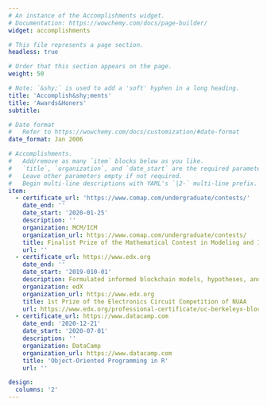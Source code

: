 ```yaml
---
# An instance of the Accomplishments widget.
# Documentation: https://wowchemy.com/docs/page-builder/
widget: accomplishments

# This file represents a page section.
headless: true

# Order that this section appears on the page.
weight: 50

# Note: `&shy;` is used to add a 'soft' hyphen in a long heading.
title: 'Accomplish&shy;ments'
title: 'Awards&Honers'
subtitle:

# Date format
#   Refer to https://wowchemy.com/docs/customization/#date-format
date_format: Jan 2006

# Accomplishments.
#   Add/remove as many `item` blocks below as you like.
#   `title`, `organization`, and `date_start` are the required parameters.
#   Leave other parameters empty if not required.
#   Begin multi-line descriptions with YAML's `|2-` multi-line prefix.
item:
  - certificate_url: 'https://www.comap.com/undergraduate/contests/'
    date_end: ''
    date_start: '2020-01-25'
    description: ''
    organization: MCM/ICM
    organization_url: https://www.comap.com/undergraduate/contests/
    title: Finalist Prize of the Mathematical Contest in Modeling and Interdisciplinary Contest in Modeling
    url: ''
  - certificate_url: https://www.edx.org
    date_end: ''
    date_start: '2019-010-01'
    description: Formulated informed blockchain models, hypotheses, and use cases.
    organization: edX
    organization_url: https://www.edx.org
    title: 1st Prize of the Electronics Circuit Competition of NUAA
    url: https://www.edx.org/professional-certificate/uc-berkeleyx-blockchain-fundamentals
  - certificate_url: https://www.datacamp.com
    date_end: '2020-12-21'
    date_start: '2020-07-01'
    description: ''
    organization: DataCamp
    organization_url: https://www.datacamp.com
    title: 'Object-Oriented Programming in R'
    url: ''

design:
  columns: '2'
---
```

